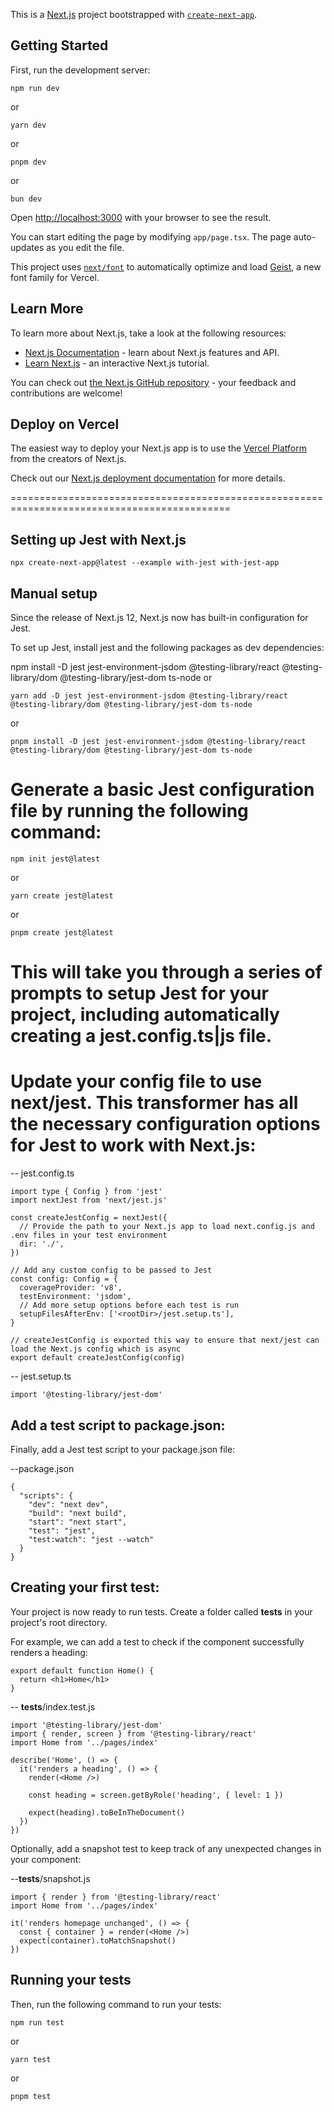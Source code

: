 This is a [Next.js](https://nextjs.org) project bootstrapped with [`create-next-app`](https://nextjs.org/docs/app/api-reference/cli/create-next-app).

## Getting Started

First, run the development server:

```
npm run dev
```
or
```
yarn dev
```
or
```
pnpm dev
```
or
```
bun dev
```

Open [http://localhost:3000](http://localhost:3000) with your browser to see the result.

You can start editing the page by modifying `app/page.tsx`. The page auto-updates as you edit the file.

This project uses [`next/font`](https://nextjs.org/docs/app/building-your-application/optimizing/fonts) to automatically optimize and load [Geist](https://vercel.com/font), a new font family for Vercel.

## Learn More

To learn more about Next.js, take a look at the following resources:

- [Next.js Documentation](https://nextjs.org/docs) - learn about Next.js features and API.
- [Learn Next.js](https://nextjs.org/learn) - an interactive Next.js tutorial.

You can check out [the Next.js GitHub repository](https://github.com/vercel/next.js) - your feedback and contributions are welcome!

## Deploy on Vercel

The easiest way to deploy your Next.js app is to use the [Vercel Platform](https://vercel.com/new?utm_medium=default-template&filter=next.js&utm_source=create-next-app&utm_campaign=create-next-app-readme) from the creators of Next.js.

Check out our [Next.js deployment documentation](https://nextjs.org/docs/app/building-your-application/deploying) for more details.

============================================================================================

## Setting up Jest with Next.js
```
npx create-next-app@latest --example with-jest with-jest-app
```

## Manual setup
Since the release of Next.js 12, Next.js now has built-in configuration for Jest.

To set up Jest, install jest and the following packages as dev dependencies:

npm install -D jest jest-environment-jsdom @testing-library/react @testing-library/dom @testing-library/jest-dom ts-node
or
```
yarn add -D jest jest-environment-jsdom @testing-library/react @testing-library/dom @testing-library/jest-dom ts-node
```
or
```
pnpm install -D jest jest-environment-jsdom @testing-library/react @testing-library/dom @testing-library/jest-dom ts-node
```

# Generate a basic Jest configuration file by running the following command:
```
npm init jest@latest
```
or
```
yarn create jest@latest
```
or
```
pnpm create jest@latest
```

# This will take you through a series of prompts to setup Jest for your project, including automatically creating a jest.config.ts|js file.

# Update your config file to use next/jest. This transformer has all the necessary configuration options for Jest to work with Next.js:

-- jest.config.ts
```
import type { Config } from 'jest'
import nextJest from 'next/jest.js'
 
const createJestConfig = nextJest({
  // Provide the path to your Next.js app to load next.config.js and .env files in your test environment
  dir: './',
})
 
// Add any custom config to be passed to Jest
const config: Config = {
  coverageProvider: 'v8',
  testEnvironment: 'jsdom',
  // Add more setup options before each test is run
  setupFilesAfterEnv: ['<rootDir>/jest.setup.ts'],
}
 
// createJestConfig is exported this way to ensure that next/jest can load the Next.js config which is async
export default createJestConfig(config)
```

-- jest.setup.ts
```
import '@testing-library/jest-dom'
```

## Add a test script to package.json:
Finally, add a Jest test script to your package.json file:

--package.json
```
{
  "scripts": {
    "dev": "next dev",
    "build": "next build",
    "start": "next start",
    "test": "jest",
    "test:watch": "jest --watch"
  }
}
```

## Creating your first test:
Your project is now ready to run tests. Create a folder called __tests__ in your project's root directory.

For example, we can add a test to check if the <Home /> component successfully renders a heading:

```
export default function Home() {
  return <h1>Home</h1>
}
```

-- __tests__/index.test.js

```
import '@testing-library/jest-dom'
import { render, screen } from '@testing-library/react'
import Home from '../pages/index'
 
describe('Home', () => {
  it('renders a heading', () => {
    render(<Home />)
 
    const heading = screen.getByRole('heading', { level: 1 })
 
    expect(heading).toBeInTheDocument()
  })
})
```

Optionally, add a snapshot test to keep track of any unexpected changes in your component:

--__tests__/snapshot.js
```
import { render } from '@testing-library/react'
import Home from '../pages/index'
 
it('renders homepage unchanged', () => {
  const { container } = render(<Home />)
  expect(container).toMatchSnapshot()
})
```

## Running your tests
Then, run the following command to run your tests:

```
npm run test
```
or
```
yarn test
```
or
```
pnpm test
```
